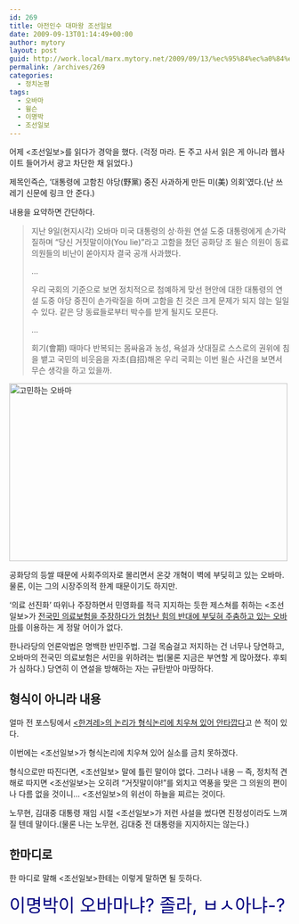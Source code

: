 ```yaml
---
id: 269
title: 아전인수 대마왕 조선일보
date: 2009-09-13T01:14:49+00:00
author: mytory
layout: post
guid: http://work.local/marx.mytory.net/2009/09/13/%ec%95%84%ec%a0%84%ec%9d%b8%ec%88%98-%eb%8c%80%eb%a7%88%ec%99%95-%ec%a1%b0%ec%84%a0%ec%9d%bc%eb%b3%b4/
permalink: /archives/269
categories:
  - 정치논평
tags:
  - 오바마
  - 윌슨
  - 이명박
  - 조선일보
---
```

어제 &lt;조선일보&gt;를 읽다가 경악을 했다. (걱정 마라. 돈 주고 사서 읽은 게 아니라 웹사이트 들어가서 광고 차단한 채 읽었다.)

제목인즉슨, &#8216;대통령에 고함친 야당(野黨) 중진 사과하게 만든 미(美) 의회&#8217;였다.(난 쓰레기 신문에 링크 안 준다.)

내용을 요약하면 간단하다.

> 지난 9일(현지시각) 오바마 미국 대통령의 상·하원 연설 도중 대통령에게 손가락질하며 &#8220;당신 거짓말이야(You lie)&#8221;라고 고함을 쳤던 공화당 조 윌슨 의원이 동료 의원들의 비난이 쏟아지자 결국 공개 사과했다.
> 
> &#8230;
> 
> 우리 국회의 기준으로 보면 정치적으로 첨예하게 맞선 현안에 대한 대통령의 연설 도중 야당 중진이 손가락질을 하며 고함을 친 것은 크게 문제가 되지 않는 일일 수 있다. 같은 당 동료들로부터 박수를 받게 될지도 모른다.
> 
> &#8230;
> 
> 회기(會期) 때마다 반복되는 몸싸움과 농성, 욕설과 삿대질로 스스로의 권위에 침을 뱉고 국민의 비웃음을 자초(自招)해온 우리 국회는 이번 윌슨 사건을 보면서 무슨 생각을 하고 있을까.<figure style="width: 500px" class="wp-caption aligncenter">

<img src="http://work.local/marx.mytory.net/wp-content/uploads/1/cfile26.uf.12196F174AAC47307CDD54.jpg" width="500" height="319" alt="고민하는 오바마" filename="cfile26.uf.12196F174AAC47307CDD54.jpg" filemime="" /><figcaption class="wp-caption-text">공화당의 등쌀 때문에 사회주의자로 몰리면서 온갖 개혁이 벽에 부딪히고 있는 오바마. 물론, 이는 그의 시장주의적 한계 때문이기도 하지만.</figcaption></figure> 

&#8216;의료 선진화&#8217; 따위나 주장하면서 민영화를 적극 지지하는 듯한 제스쳐를 취하는 &lt;조선일보&gt;가 <a target="_blank" title="조명훈 기자, 후퇴를 거듭하는 의료 개혁과 오바마의 위기, &lt;레프트21&gt; 2009-08-29" href="http://www.left21.com/article/6905">전국민 의료보험을 주장하다가 엄청난 힘의 반대에 부딪혀 주춤하고 있는 오바마</a>를 이용하는 게 정말 어이가 없다.

한나라당의 언론악법은 명백한 반민주법. 그걸 목숨걸고 저지하는 건 너무나 당연하고, 오바마의 전국민 의료보험은 서민을 위하려는 법(물론 지금은 부연할 게 많아졌다. 후퇴가 심하다.) 당연히 이 연설을 방해하는 자는 규탄받아 마땅하다.

## 형식이 아니라 내용

얼마 전 포스팅에서 <a target="_blank" href="http://spar2003.tistory.com/125">&lt;한겨레&gt;의 논리가 형식논리에 치우쳐 있어 안타깝다</a>고 쓴 적이 있다.

이번에는 &lt;조선일보&gt;가 형식논리에 치우쳐 있어 실소를 금치 못하겠다.

형식으로만 따진다면, &lt;조선일보&gt; 말에 틀린 말이야 없다. 그러나 내용 ─ 즉, 정치적 견해로 따지면 &lt;조선일보&gt;는 오히려 &#8220;거짓말이야!&#8221;를 외치고 역풍을 맞은 그 의원의 편이나 다름 없을 것이니&#8230; &lt;조선일보&gt;의 위선이 하늘을 찌르는 것이다.

노무현, 김대중 대통령 재임 시절 &lt;조선일보&gt;가 저런 사설을 썼다면 진정성이라도 느껴질 텐데 말이다.(물론 나는 노무현, 김대중 전 대통령을 지지하지는 않는다.)

## 한마디로

한 마디로 말해 &lt;조선일보&gt;한테는 이렇게 말하면 될 듯하다.

<span style="color: rgb(0, 0, 128); "><span style="font-size: xx-large; ">이명박이 오바마냐? 졸라, ㅂㅅ아냐-?</span></span>